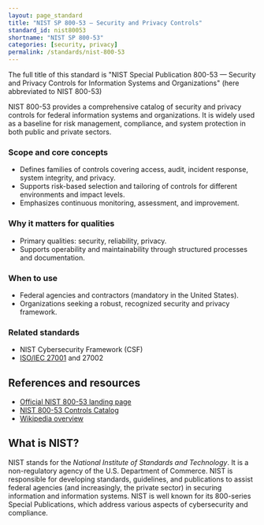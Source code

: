 ```yaml
---
layout: page_standard
title: "NIST SP 800-53 — Security and Privacy Controls"
standard_id: nist80053
shortname: "NIST SP 800-53"
categories: [security, privacy]
permalink: /standards/nist-800-53
---
```


The full title of this standard is "NIST Special Publication 800-53 — Security and Privacy Controls for Information Systems and Organizations" (here abbreviated to NIST 800-53)


NIST 800-53 provides a comprehensive catalog of security and privacy controls for federal information systems and organizations. 
It is widely used as a baseline for risk management, compliance, and system protection in both public and private sectors.

### Scope and core concepts
- Defines families of controls covering access, audit, incident response, system integrity, and privacy.
- Supports risk-based selection and tailoring of controls for different environments and impact levels.
- Emphasizes continuous monitoring, assessment, and improvement.

### Why it matters for qualities
- Primary qualities: security, reliability, privacy.
- Supports operability and maintainability through structured processes and documentation.

### When to use
- Federal agencies and contractors (mandatory in the United States).
- Organizations seeking a robust, recognized security and privacy framework.

### Related standards
- NIST Cybersecurity Framework (CSF)
- [ISO/IEC 27001](/standards/iso-27001) and 27002

## References and resources
- [Official NIST 800-53 landing page](https://csrc.nist.gov/publications/detail/sp/800-53/rev-5/final)
- [NIST 800-53 Controls Catalog](https://csrc.nist.gov/publications/sp800-53)
- [Wikipedia overview](https://en.wikipedia.org/wiki/NIST_Special_Publication_800-53)


## What is NIST?

NIST stands for the _National Institute of Standards and Technology_. 
It is a non-regulatory agency of the U.S. Department of Commerce. 
NIST is responsible for developing standards, guidelines, and publications to assist federal agencies (and increasingly, the private sector) in securing information and information systems. 
NIST is well known for its 800-series Special Publications, which address various aspects of cybersecurity and compliance.